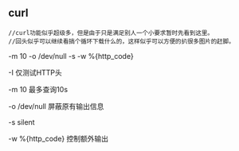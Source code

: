 ## curl

	//curl功能似乎超级多，但是由于只是满足别人一个小要求暂时先看到这里。
	//回头似乎可以继续看搞个循环下载什么的，这样似乎可以方便的扒很多图片的赶脚。


-m 10 -o /dev/null -s -w %{http_code}



 -I 仅测试HTTP头

 -m 10 最多查询10s

 -o /dev/null 屏蔽原有输出信息

 -s silent

 -w %{http_code} 控制额外输出
